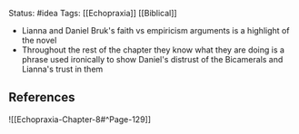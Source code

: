 Status: #idea
Tags: [[Echopraxia]] [[Biblical]]

* Lianna and Daniel Bruk's faith vs empiricism arguments is a highlight of the novel
* Throughout the rest of the chapter they know what they are doing is a phrase used ironically to show Daniel's distrust of the Bicamerals and Lianna's trust in them

## References

![[Echopraxia-Chapter-8#^Page-129]]